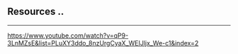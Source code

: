 ## Resources ..

---

https://www.youtube.com/watch?v=qP9-3LnMZsE&list=PLuXY3ddo_8nzUrgCyaX_WEIJljx_We-c1&index=2